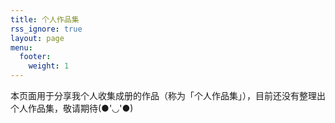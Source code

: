 ```yaml
---
title: 个人作品集
rss_ignore: true
layout: page
menu:
  footer:
    weight: 1
---
```


本页面用于分享我个人收集成册的作品（称为「个人作品集」），目前还没有整理出个人作品集，敬请期待(●'◡'●)
